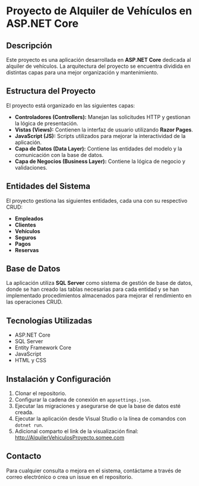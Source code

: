 # Proyecto de Alquiler de Vehículos en ASP.NET Core

## Descripción
Este proyecto es una aplicación desarrollada en **ASP.NET Core** dedicada al alquiler de vehículos. La arquitectura del proyecto se encuentra dividida en distintas capas para una mejor organización y mantenimiento.

## Estructura del Proyecto
El proyecto está organizado en las siguientes capas:

- **Controladores (Controllers):** Manejan las solicitudes HTTP y gestionan la lógica de presentación.
- **Vistas (Views):** Contienen la interfaz de usuario utilizando **Razor Pages**.
- **JavaScript (JS):** Scripts utilizados para mejorar la interactividad de la aplicación.
- **Capa de Datos (Data Layer):** Contiene las entidades del modelo y la comunicación con la base de datos.
- **Capa de Negocios (Business Layer):** Contiene la lógica de negocio y validaciones.

## Entidades del Sistema
El proyecto gestiona las siguientes entidades, cada una con su respectivo CRUD:

- **Empleados**
- **Clientes**
- **Vehículos**
- **Seguros**
- **Pagos**
- **Reservas**

## Base de Datos
La aplicación utiliza **SQL Server** como sistema de gestión de base de datos, donde se han creado las tablas necesarias para cada entidad y se han implementado procedimientos almacenados para mejorar el rendimiento en las operaciones CRUD.

## Tecnologías Utilizadas
- ASP.NET Core
- SQL Server
- Entity Framework Core
- JavaScript
- HTML y CSS

## Instalación y Configuración
1. Clonar el repositorio.
2. Configurar la cadena de conexión en `appsettings.json`.
3. Ejecutar las migraciones y asegurarse de que la base de datos esté creada.
4. Ejecutar la aplicación desde Visual Studio o la línea de comandos con `dotnet run`.
5. Adicional comparto el link de la visualización final: http://AlquilerVehiculosProyecto.somee.com

## Contacto
Para cualquier consulta o mejora en el sistema, contáctame a través de correo electrónico o crea un issue en el repositorio.
